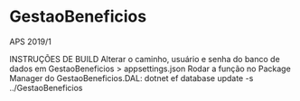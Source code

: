 # GestaoBeneficios
APS 2019/1

INSTRUÇÕES DE BUILD
Alterar o caminho, usuário e senha do banco de dados em GestaoBeneficios > appsettings.json
Rodar a função no Package Manager do GestaoBeneficios.DAL:
dotnet ef database update -s ../GestaoBeneficios 
